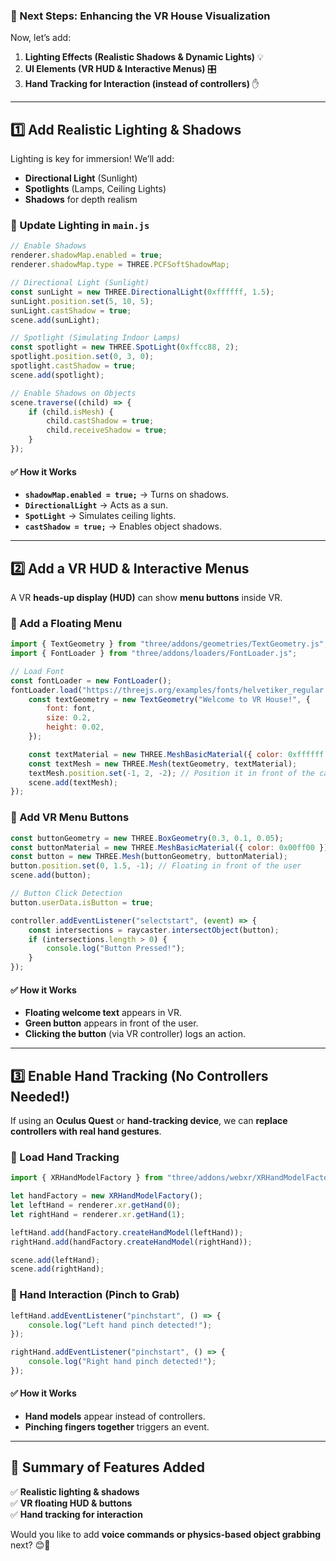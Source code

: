 ### **🚀 Next Steps: Enhancing the VR House Visualization**  
Now, let’s add:  
1. **Lighting Effects (Realistic Shadows & Dynamic Lights)** 💡  
2. **UI Elements (VR HUD & Interactive Menus)** 🎛️  
3. **Hand Tracking for Interaction (instead of controllers)** ✋  

---

## **1️⃣ Add Realistic Lighting & Shadows**  
Lighting is key for immersion! We’ll add:
- **Directional Light** (Sunlight)
- **Spotlights** (Lamps, Ceiling Lights)
- **Shadows** for depth realism

### **📌 Update Lighting in `main.js`**
```javascript
// Enable Shadows
renderer.shadowMap.enabled = true;
renderer.shadowMap.type = THREE.PCFSoftShadowMap;

// Directional Light (Sunlight)
const sunLight = new THREE.DirectionalLight(0xffffff, 1.5);
sunLight.position.set(5, 10, 5);
sunLight.castShadow = true;
scene.add(sunLight);

// Spotlight (Simulating Indoor Lamps)
const spotlight = new THREE.SpotLight(0xffcc88, 2);
spotlight.position.set(0, 3, 0);
spotlight.castShadow = true;
scene.add(spotlight);

// Enable Shadows on Objects
scene.traverse((child) => {
    if (child.isMesh) {
        child.castShadow = true;
        child.receiveShadow = true;
    }
});
```

#### **✅ How it Works**
- **`shadowMap.enabled = true;`** → Turns on shadows.
- **`DirectionalLight`** → Acts as a sun.
- **`SpotLight`** → Simulates ceiling lights.
- **`castShadow = true;`** → Enables object shadows.

---

## **2️⃣ Add a VR HUD & Interactive Menus**
A VR **heads-up display (HUD)** can show **menu buttons** inside VR.

### **📌 Add a Floating Menu**
```javascript
import { TextGeometry } from "three/addons/geometries/TextGeometry.js";
import { FontLoader } from "three/addons/loaders/FontLoader.js";

// Load Font
const fontLoader = new FontLoader();
fontLoader.load("https://threejs.org/examples/fonts/helvetiker_regular.typeface.json", (font) => {
    const textGeometry = new TextGeometry("Welcome to VR House!", {
        font: font,
        size: 0.2,
        height: 0.02,
    });

    const textMaterial = new THREE.MeshBasicMaterial({ color: 0xffffff });
    const textMesh = new THREE.Mesh(textGeometry, textMaterial);
    textMesh.position.set(-1, 2, -2); // Position it in front of the camera
    scene.add(textMesh);
});
```

### **📌 Add VR Menu Buttons**
```javascript
const buttonGeometry = new THREE.BoxGeometry(0.3, 0.1, 0.05);
const buttonMaterial = new THREE.MeshBasicMaterial({ color: 0x00ff00 });
const button = new THREE.Mesh(buttonGeometry, buttonMaterial);
button.position.set(0, 1.5, -1); // Floating in front of the user
scene.add(button);

// Button Click Detection
button.userData.isButton = true;

controller.addEventListener("selectstart", (event) => {
    const intersections = raycaster.intersectObject(button);
    if (intersections.length > 0) {
        console.log("Button Pressed!");
    }
});
```

#### **✅ How it Works**
- **Floating welcome text** appears in VR.
- **Green button** appears in front of the user.
- **Clicking the button** (via VR controller) logs an action.

---

## **3️⃣ Enable Hand Tracking (No Controllers Needed!)**
If using an **Oculus Quest** or **hand-tracking device**, we can **replace controllers with real hand gestures**.

### **📌 Load Hand Tracking**
```javascript
import { XRHandModelFactory } from "three/addons/webxr/XRHandModelFactory.js";

let handFactory = new XRHandModelFactory();
let leftHand = renderer.xr.getHand(0);
let rightHand = renderer.xr.getHand(1);

leftHand.add(handFactory.createHandModel(leftHand));
rightHand.add(handFactory.createHandModel(rightHand));

scene.add(leftHand);
scene.add(rightHand);
```

### **📌 Hand Interaction (Pinch to Grab)**
```javascript
leftHand.addEventListener("pinchstart", () => {
    console.log("Left hand pinch detected!");
});

rightHand.addEventListener("pinchstart", () => {
    console.log("Right hand pinch detected!");
});
```

#### **✅ How it Works**
- **Hand models** appear instead of controllers.
- **Pinching fingers together** triggers an event.

---

## **🚀 Summary of Features Added**
✅ **Realistic lighting & shadows**  
✅ **VR floating HUD & buttons**  
✅ **Hand tracking for interaction**  

Would you like to add **voice commands or physics-based object grabbing** next? 😊🚀